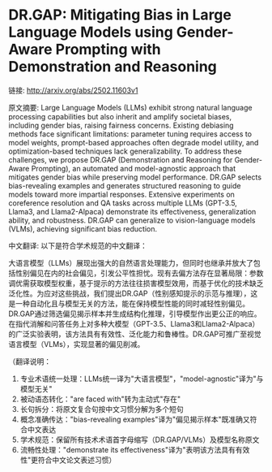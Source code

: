 # DR.GAP: Mitigating Bias in Large Language Models using Gender-Aware Prompting with Demonstration and Reasoning

链接: http://arxiv.org/abs/2502.11603v1

原文摘要:
Large Language Models (LLMs) exhibit strong natural language processing
capabilities but also inherit and amplify societal biases, including gender
bias, raising fairness concerns. Existing debiasing methods face significant
limitations: parameter tuning requires access to model weights, prompt-based
approaches often degrade model utility, and optimization-based techniques lack
generalizability. To address these challenges, we propose DR.GAP (Demonstration
and Reasoning for Gender-Aware Prompting), an automated and model-agnostic
approach that mitigates gender bias while preserving model performance. DR.GAP
selects bias-revealing examples and generates structured reasoning to guide
models toward more impartial responses. Extensive experiments on coreference
resolution and QA tasks across multiple LLMs (GPT-3.5, Llama3, and
Llama2-Alpaca) demonstrate its effectiveness, generalization ability, and
robustness. DR.GAP can generalize to vision-language models (VLMs), achieving
significant bias reduction.

中文翻译:
以下是符合学术规范的中文翻译：

大语言模型（LLMs）展现出强大的自然语言处理能力，但同时也继承并放大了包括性别偏见在内的社会偏见，引发公平性担忧。现有去偏方法存在显著局限：参数调优需获取模型权重，基于提示的方法往往损害模型效用，而基于优化的技术缺乏泛化性。为应对这些挑战，我们提出DR.GAP（性别感知提示的示范与推理），这是一种自动化且与模型无关的方法，能在保持模型性能的同时减轻性别偏见。DR.GAP通过筛选偏见揭示样本并生成结构化推理，引导模型作出更公正的响应。在指代消解和问答任务上对多种大模型（GPT-3.5、Llama3和Llama2-Alpaca）的广泛实验表明，该方法具有有效性、泛化能力和鲁棒性。DR.GAP可推广至视觉语言模型（VLMs），实现显著的偏见削减。

（翻译说明：
1. 专业术语统一处理：LLMs统一译为"大语言模型"，"model-agnostic"译为"与模型无关"
2. 被动语态转化："are faced with"转为主动式"存在"
3. 长句拆分：将原文复合句按中文习惯分解为多个短句
4. 概念准确传达："bias-revealing examples"译为"偏见揭示样本"既准确又符合中文表达
5. 学术规范：保留所有技术术语首字母缩写（DR.GAP/VLMs）及模型名称原文
6. 流畅性处理："demonstrate its effectiveness"译为"表明该方法具有有效性"更符合中文论文表述习惯）
